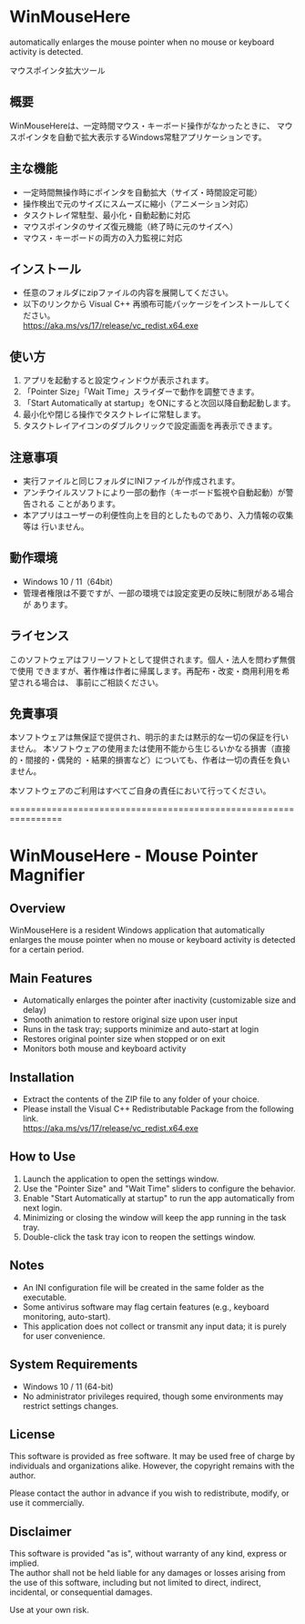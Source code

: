 # WinMouseHere
automatically enlarges the  mouse pointer when no mouse or keyboard activity is detected.

マウスポインタ拡大ツール

## 概要
WinMouseHereは、一定時間マウス・キーボード操作がなかったときに、
マウスポインタを自動で拡大表示するWindows常駐アプリケーションです。

## 主な機能
* 一定時間無操作時にポインタを自動拡大（サイズ・時間設定可能）
* 操作検出で元のサイズにスムーズに縮小（アニメーション対応）
* タスクトレイ常駐型、最小化・自動起動に対応
* マウスポインタのサイズ復元機能（終了時に元のサイズへ）
* マウス・キーボードの両方の入力監視に対応

## インストール
- 任意のフォルダにzipファイルの内容を展開してください。
- 以下のリンクから Visual C++ 再頒布可能パッケージをインストールしてください。  
https://aka.ms/vs/17/release/vc_redist.x64.exe

## 使い方
1. アプリを起動すると設定ウィンドウが表示されます。
2. 「Pointer Size」「Wait Time」スライダーで動作を調整できます。
3. 「Start Automatically at startup」をONにすると次回以降自動起動します。
4. 最小化や閉じる操作でタスクトレイに常駐します。
5. タスクトレイアイコンのダブルクリックで設定画面を再表示できます。

## 注意事項
* 実行ファイルと同じフォルダにINIファイルが作成されます。
* アンチウイルスソフトにより一部の動作（キーボード監視や自動起動）が警告される
   ことがあります。
* 本アプリはユーザーの利便性向上を目的としたものであり、入力情報の収集等は
   行いません。

## 動作環境
* Windows 10 / 11（64bit）
* 管理者権限は不要ですが、一部の環境では設定変更の反映に制限がある場合が
   あります。

## ライセンス
このソフトウェアはフリーソフトとして提供されます。個人・法人を問わず無償で使用
できますが、著作権は作者に帰属します。再配布・改変・商用利用を希望される場合は、
事前にご相談ください。

## 免責事項
本ソフトウェアは無保証で提供され、明示的または黙示的な一切の保証を行いません。
本ソフトウェアの使用または使用不能から生じるいかなる損害（直接的・間接的・偶発的
・結果的損害など）についても、作者は一切の責任を負いません。

本ソフトウェアのご利用はすべてご自身の責任において行ってください。


================================================================


# WinMouseHere - Mouse Pointer Magnifier

## Overview
WinMouseHere is a resident Windows application that automatically enlarges the 
mouse pointer when no mouse or keyboard activity is detected for a certain 
period. 

## Main Features
- Automatically enlarges the pointer after inactivity 
  (customizable size and delay)
- Smooth animation to restore original size upon user input
- Runs in the task tray; supports minimize and auto-start at login
- Restores original pointer size when stopped or on exit
- Monitors both mouse and keyboard activity

## Installation
- Extract the contents of the ZIP file to any folder of your choice.
- Please install the Visual C++ Redistributable Package from the following link.  
https://aka.ms/vs/17/release/vc_redist.x64.exe

## How to Use
1. Launch the application to open the settings window.
2. Use the "Pointer Size" and "Wait Time" sliders to configure the behavior.
3. Enable "Start Automatically at startup" to run the app automatically from 
   next login.
4. Minimizing or closing the window will keep the app running in the task tray.
5. Double-click the task tray icon to reopen the settings window.

## Notes
- An INI configuration file will be created in the same folder as the executable.
- Some antivirus software may flag certain features 
  (e.g., keyboard monitoring, auto-start).
- This application does not collect or transmit any input data; it is purely 
  for user convenience.

## System Requirements
- Windows 10 / 11 (64-bit)
- No administrator privileges required, though some environments may restrict 
  settings changes.

## License
This software is provided as free software. It may be used free of charge by 
individuals and organizations alike. However, the copyright remains with the 
author.

Please contact the author in advance if you wish to redistribute, modify, or 
use it commercially.

## Disclaimer
This software is provided "as is", without warranty of any kind, express or 
implied.  
The author shall not be held liable for any damages or losses arising from the 
use of this software, including but not limited to direct, indirect, 
incidental, or consequential damages.

Use at your own risk.
